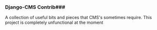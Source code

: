 ### Django-CMS Contrib###

A collection of useful bits and pieces that CMS's sometimes require. This project is completely unfunctional at the moment